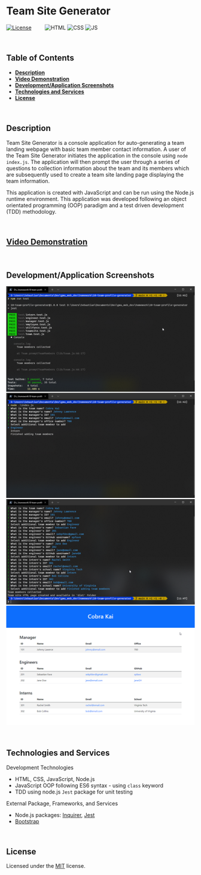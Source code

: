 # **Team Site Generator**
[![License](https://img.shields.io/badge/License-MIT-yellow.svg?style=flat-square)](https://opensource.org/licenses/MIT) &emsp;&emsp;
![HTML](https://img.shields.io/badge/Web-HTML-informational?style=flat-square&logo=html5&logoColor=white&color=red)
![CSS](https://img.shields.io/badge/Web-CSS-informational?style=flat-square&logo=html5&logoColor=white&color=blue)
![JS](https://img.shields.io/badge/Code-JavaScript-informational?style=flat-square&logo=javascript&logoColor=white&color=yellow)


&nbsp;
## **Table of Contents**
  - [**Description**](#description)
  - [**Video Demonstration**](#video-demonstration)
  - [**Development/Application Screenshots**](#developmentapplication-screenshots)
  - [**Technologies and Services**](#technologies-and-services)
  - [**License**](#license)

&nbsp;
## **Description**
Team Site Generator is a console application for auto-generating a team landing webpage with basic team member contact information. A user of the Team Site Generator initiates the application in the console using `node index.js`. The application will then prompt the user through a series of questions to collection information about the team and its members which are subsequently used to create a team site landing page displaying the team information.


This application is created with JavaScript and can be run using the Node.js runtime environment. This application was developed following an object orientated programming (OOP) paradigm and a test driven development (TDD) methodology. 


&nbsp;
## **[Video Demonstration](https://youtu.be/CdaOxO9H6X4)**
&nbsp;
## **Development/Application Screenshots**
![Screen capture Team Profile Generator unit tests passsed](./assets/img/terminal-app-tests-pass.png)
![Screen capture Team Profile Generator running in terminal](./assets/img/terminal-app-selection.png)
![Screen capture Team Profile Generator generated team site](./assets/img/terminal-app-input-complete.png)
![Screen capture Team Profile Generator generated team site](./assets/img/generated-teamsite.png)


&nbsp;
## **Technologies and Services**
Development Technologies
- HTML, CSS, JavaScript, Node.js
- JavaScript OOP following ES6 syntax - using `class` keyword
- TDD using node.js `Jest` package for unit testing


External Package, Frameworks, and Services
- Node.js packages: [Inquirer](https://www.npmjs.com/package/inquirer), [Jest](https://www.npmjs.com/package/jest)
- [Bootstrap](https://getbootstrap.com/)


&nbsp;
## **License**
Licensed under the [MIT](./LICENSE) license.